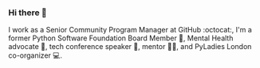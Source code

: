 ### Hi there 👋

I work as a Senior Community Program Manager at GitHub :octocat:, I'm a former Python Software Foundation Board Member 🐍, Mental Health advocate 🧠, tech conference speaker 📢, mentor 👩‍🏫, and PyLadies London co-organizer 💻.

<!--
**ossanna16/ossanna16** is a ✨ _special_ ✨ repository because its `README.md` (this file) appears on your GitHub profile.

Here are some ideas to get you started:

- 🔭 I’m currently working on ...
- 🌱 I’m currently learning ...
- 👯 I’m looking to collaborate on ...
- 🤔 I’m looking for help with ...
- 💬 Ask me about ...
- 📫 How to reach me: ...
- 😄 Pronouns: ...
- ⚡ Fun fact: ...
-->

